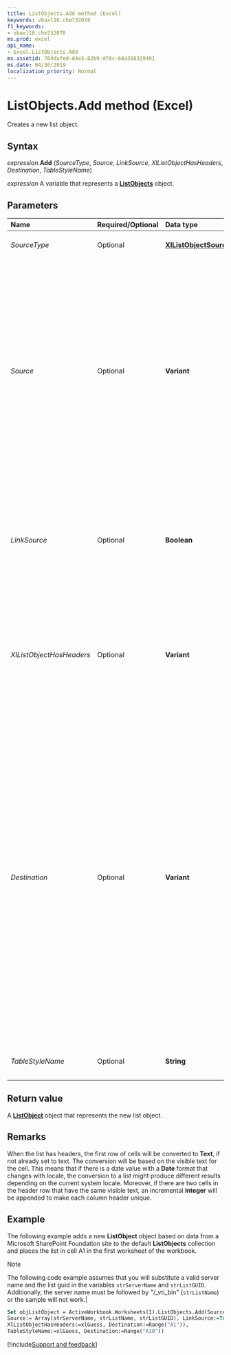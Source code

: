 ```yaml
---
title: ListObjects.Add method (Excel)
keywords: vbaxl10.chm732078
f1_keywords:
- vbaxl10.chm732078
ms.prod: excel
api_name:
- Excel.ListObjects.Add
ms.assetid: 764dafed-d4e3-82b9-df8c-68a358319491
ms.date: 04/30/2019
localization_priority: Normal
---
```



# ListObjects.Add method (Excel)

Creates a new list object.


## Syntax

_expression_.**Add** (_SourceType_, _Source_, _LinkSource_, _XlListObjectHasHeaders_, _Destination_, _TableStyleName_)

_expression_ A variable that represents a **[ListObjects](Excel.ListObjects.md)** object.


## Parameters

|Name|Required/Optional|Data type|Description|
|:-----|:-----|:-----|:-----|
| _SourceType_|Optional|**[XlListObjectSourceType](Excel.XlListObjectSourceType.md)**|Indicates the kind of source for the query. |
| _Source_|Optional|**Variant**|When _SourceType_ = **xlSrcRange**: A **[Range](Excel.Range(object).md)** object representing the data source. If omitted, the _Source_ will default to the range returned by list range detection code.<br/><br/>When _SourceType_ = **xlSrcExternal**: An array of **String** values specifying a connection to the source, containing the following elements:<ul><li>0 - URL to SharePoint site</li><li>1 - ListName</li><li>2 - ViewGUID</li></ul>|
| _LinkSource_|Optional|**Boolean**| Indicates whether an external data source is to be linked to the **ListObject** object. If _SourceType_ is **xlSrcExternal**, the default is **True**. Invalid if _SourceType_ is **xlSrcRange**, and will return an error if not omitted.|
| _XlListObjectHasHeaders_|Optional|**Variant**|An **[XlYesNoGuess](Excel.XlYesNoGuess.md)** constant that indicates whether the data being imported has column labels. If the _Source_ does not contain headers, Excel will automatically generate headers. Default value: **xlGuess**.|
| _Destination_|Optional|**Variant**|A **Range** object specifying a single-cell reference as the destination for the top-left corner of the new list object. If the **Range** object refers to more than one cell, an error is generated.<br/><br/>The _Destination_ argument must be specified when _SourceType_ is set to **xlSrcExternal**. The _Destination_ argument is ignored if _SourceType_ is set to **xlSrcRange**.<br/><br/>The destination range must be on the worksheet that contains the **ListObjects** collection specified by _expression_. New columns will be inserted at the _Destination_ to fit the new list. Therefore, existing data will not be overwritten.|
| _TableStyleName_|Optional|**String**| The name of a **[TableStyle](Excel.TableStyle.md)**; for example "TableStyleLight1". |

## Return value

A **[ListObject](Excel.ListObject.md)** object that represents the new list object.


## Remarks

When the list has headers, the first row of cells will be converted to **Text**, if not already set to text. The conversion will be based on the visible text for the cell. This means that if there is a date value with a **Date** format that changes with locale, the conversion to a list might produce different results depending on the current system locale. Moreover, if there are two cells in the header row that have the same visible text, an incremental **Integer** will be appended to make each column header unique.


## Example

The following example adds a new **ListObject** object based on data from a Microsoft SharePoint Foundation site to the default **ListObjects** collection and places the list in cell A1 in the first worksheet of the workbook.

> [!NOTE] 
> The following code example assumes that you will substitute a valid server name and the list guid in the variables  `strServerName` and `strListGUID`. Additionally, the server name must be followed by "/_vti_bin" (`strListName`) or the sample will not work.|


```vb
Set objListObject = ActiveWorkbook.Worksheets(1).ListObjects.Add(SourceType:= xlSrcExternal, _ 
Source:= Array(strServerName, strListName, strListGUID), LinkSource:=True, _ 
XlListObjectHasHeaders:=xlGuess, Destination:=Range("A1")), 
TableStyleName:=xlGuess, Destination:=Range("A10")) 

```



[!include[Support and feedback](~/includes/feedback-boilerplate.md)]
